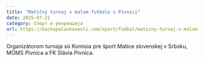 ```yaml
---
title: "Matičný turnaj v malom futbale v Pivnici"
date: 2025-07-21
category: Спорт и рекреација
url: https://backapalankavesti.com/sport/fudbal/maticny-turnaj-v-malom-futbale-v-pivnici/
---
```


Organizátorom turnaja sú Komisia pre šport Matice slovenskej v Srbsku, MOMS Pivnica a FK Slávia Pivnica.
